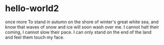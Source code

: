 # hello-world2
once more
To stand in autumn on the shore of winter's great white sea, and know that waves of snow and ice will soon wash over me. I cannot halt their coming, I cannot slow their pace. I can only stand on the end of the land and feel them touch my face. 
